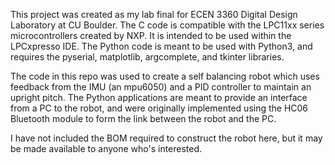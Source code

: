 This project was created as my lab final for ECEN 3360 Digital Design Laboratory at CU Boulder. The C code is compatible with the LPC11xx series microcontrollers created by NXP. It is intended to be used within the LPCxpresso IDE. The Python code is meant to be used with Python3, and requires the pyserial, matplotlib, argcomplete, and tkinter libraries.

The code in this repo was used to create a self balancing robot which uses feedback from the IMU (an mpu6050) and a PID controller to maintain an upright pitch. The Python applications are meant to provide an interface from a PC to the robot, and were originally implemented using the HC06 Bluetooth module to form the link between the robot and the PC. 

I have not included the BOM required to construct the robot here, but it may be made available to anyone who's interested.
